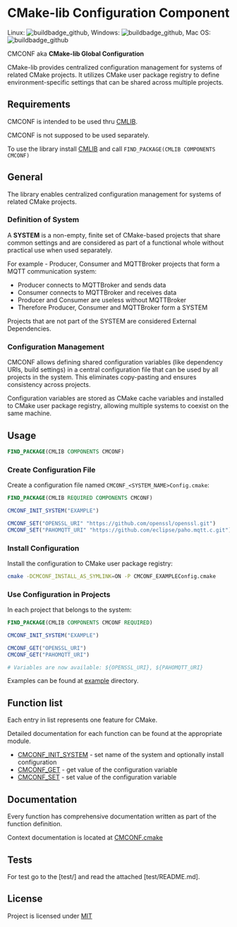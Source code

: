 # CMake-lib Configuration Component

Linux: ![buildbadge_github], Windows: ![buildbadge_github], Mac OS: ![buildbadge_github]

CMCONF aka **CMake-lib Global Configuration**

CMake-lib provides centralized configuration management for systems of related CMake projects.
It utilizes CMake user package registry to define environment-specific settings that can be shared across multiple projects.

## Requirements

CMCONF is intended to be used thru [CMLIB].

CMCONF is not supposed to be used separately.

To use the library install [CMLIB] and call `FIND_PACKAGE(CMLIB COMPONENTS CMCONF)`

## General

The library enables centralized configuration management for systems of related CMake projects.

### Definition of System

A **SYSTEM** is a non-empty, finite set of CMake-based projects that share common settings and are considered as part of a functional whole without practical use when used separately.

For example - Producer, Consumer and MQTTBroker projects that form a MQTT communication system:
- Producer connects to MQTTBroker and sends data
- Consumer connects to MQTTBroker and receives data
- Producer and Consumer are useless without MQTTBroker
- Therefore Producer, Consumer and MQTTBroker form a SYSTEM

Projects that are not part of the SYSTEM are considered External Dependencies.

### Configuration Management

CMCONF allows defining shared configuration variables (like dependency URIs, build settings) in a central configuration file that can be used by all projects in the system. This eliminates copy-pasting and ensures consistency across projects.

Configuration variables are stored as CMake cache variables and installed to CMake user package registry, allowing multiple systems to coexist on the same machine.

## Usage

```cmake
FIND_PACKAGE(CMLIB COMPONENTS CMCONF)
```

### Create Configuration File

Create a configuration file named `CMCONF_<SYSTEM_NAME>Config.cmake`:

```cmake
FIND_PACKAGE(CMLIB REQUIRED COMPONENTS CMCONF)

CMCONF_INIT_SYSTEM("EXAMPLE")

CMCONF_SET("OPENSSL_URI" "https://github.com/openssl/openssl.git")
CMCONF_SET("PAHOMQTT_URI" "https://github.com/eclipse/paho.mqtt.c.git")
```

### Install Configuration

Install the configuration to CMake user package registry:

```bash
cmake -DCMCONF_INSTALL_AS_SYMLINK=ON -P CMCONF_EXAMPLEConfig.cmake
```

### Use Configuration in Projects

In each project that belongs to the system:

```cmake
FIND_PACKAGE(CMLIB COMPONENTS CMCONF REQUIRED)

CMCONF_INIT_SYSTEM("EXAMPLE")

CMCONF_GET("OPENSSL_URI")
CMCONF_GET("PAHOMQTT_URI")

# Variables are now available: ${OPENSSL_URI}, ${PAHOMQTT_URI}
```

Examples can be found at [example] directory.

## Function list

Each entry in list represents one feature for CMake.

Detailed documentation for each function can be found at the appropriate module.

- [CMCONF_INIT_SYSTEM] - set name of the system and optionally install configuration
- [CMCONF_GET] - get value of the configuration variable
- [CMCONF_SET] - set value of the configuration variable

## Documentation

Every function has comprehensive documentation written as part of the function definition.

Context documentation is located at [CMCONF.cmake]

## Tests

For test go to the [test/] and read the attached [test/README.md].

## License

Project is licensed under [MIT](LICENSE)

[CMLIB]: https://github.com/cmakelib/cmakelib
[CMCONF.cmake]: CMCONF.cmake
[CMCONF_INIT_SYSTEM]: CMCONF.cmake
[CMCONF_GET]: CMCONF.cmake
[CMCONF_SET]: CMCONF.cmake
[example]: example/
[buildbadge_github]: https://github.com/cmakelib/cmakelib-component-cmconf/actions/workflows/tests.yml/badge.svg